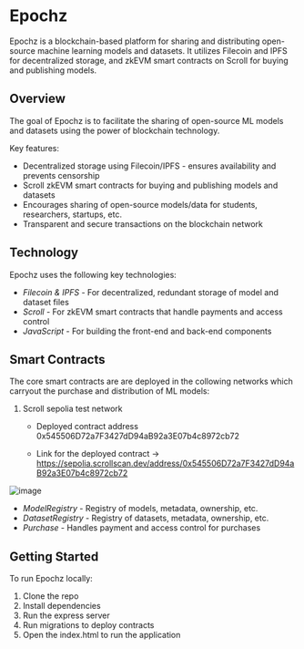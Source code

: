 # Epochz

Epochz is a blockchain-based platform for sharing and distributing open-source machine learning models and datasets. It utilizes Filecoin and IPFS for decentralized storage, and zkEVM smart contracts on Scroll for buying and publishing models.

## Overview

The goal of Epochz is to facilitate the sharing of open-source ML models and datasets using the power of blockchain technology.

Key features:

- Decentralized storage using Filecoin/IPFS - ensures availability and prevents censorship
- Scroll zkEVM smart contracts for buying and publishing models and datasets
- Encourages sharing of open-source models/data for students, researchers, startups, etc.
- Transparent and secure transactions on the blockchain network

## Technology

Epochz uses the following key technologies:

- *Filecoin & IPFS* - For decentralized, redundant storage of model and dataset files
- *Scroll* - For zkEVM smart contracts that handle payments and access control
- *JavaScript* - For building the front-end and back-end components

## Smart Contracts

The core smart contracts are are deployed in the collowing networks which carryout the purchase and distribution of ML models:
1. Scroll sepolia test network
   - Deployed contract address 0x545506D72a7F3427dD94aB92a3E07b4c8972cb72

   - Link for the deployed contract -> https://sepolia.scrollscan.dev/address/0x545506D72a7F3427dD94aB92a3E07b4c8972cb72

![image](https://github.com/Dan-Arnin/ETHIN2023/assets/54409830/851e1c3c-affc-461c-a23d-e73c6d0bc127)


- *ModelRegistry* - Registry of models, metadata, ownership, etc.
- *DatasetRegistry* - Registry of datasets, metadata, ownership, etc.
- *Purchase* - Handles payment and access control for purchases

## Getting Started

To run Epochz locally:

1. Clone the repo
2. Install dependencies
3. Run the express server
4. Run migrations to deploy contracts
5. Open the index.html to run the application
